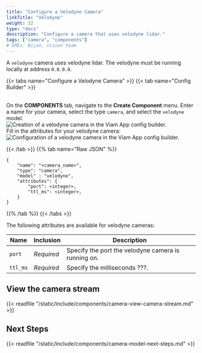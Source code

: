 ```yaml
---
title: "Configure a Velodyne Camera"
linkTitle: "Velodyne"
weight: 32
type: "docs"
description: "Configure a camera that uses velodyne lidar."
tags: ["camera", "components"]
# SMEs: Bijan, vision team
---
```


A `velodyne` camera uses velodyne lidar.
The velodyne must be running locally at address `0.0.0.0`.

{{< tabs name="Configure a Velodyne Camera" >}}
{{< tab name="Config Builder" >}}

<br>
On the <b>COMPONENTS</b> tab, navigate to the <b>Create Component</b> menu.
Enter a name for your camera, select the type <code>camera</code>, and select the <code>velodyne</code> model.
<br>
<img src="../img/create-velodyne.png" alt="Creation of a velodyne camera in the Viam App config builder." />
<br>
Fill in the attributes for your velodyne camera:
<br>
<img src="../img/configure-velodyne.png" alt="Configuration of a velodyne camera in the Viam App config builder." />
<br>

{{< /tab >}}
{{% tab name="Raw JSON" %}}

```json-viam {class="line-numbers linkable-line-numbers"}
{
    "name": "<camera_name>",
    "type": "camera",
    "model" : "velodyne",
    "attributes": {
        "port": <integer>,
        "ttl_ms": <integer>,
    }
}
```

{{% /tab %}}
{{< /tabs >}}

The following attributes are available for velodyne cameras:

| Name | Inclusion | Description |
| ---- | --------- | ----------- |
| `port` | *Required* | Specify the port the velodyne camera is running on. |
| `ttl_ms` | *Required* | Specify the  milliseconds ???. |

## View the camera stream

{{< readfile "/static/include/components/camera-view-camera-stream.md" >}}

## Next Steps

{{< readfile "/static/include/components/camera-model-next-steps.md" >}}
